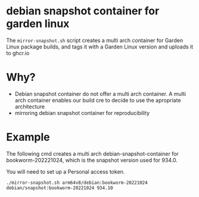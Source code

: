 # debian snapshot container for garden linux 
The `mirror-snapshot.sh` script creates a multi arch container for Garden Linux package builds, and tags it with a Garden Linux version and uploads it to ghcr.io

# Why?

- Debian snapshot container do not offer a multi arch container. A multi arch container enables our build cre to decide to use the apropriate architecture 
- mirroring debian snapshot container for reproducibility



# Example
The following cmd creates a multi arch debian-snapshot-container for bookworm-202221024, 
which is the snapshot version used for 934.0.

You will need to set up a Personal access token.
```
./mirror-snapshot.sh arm64v8/debian:bookworm-20221024  debian/snapshot:bookworm-20221024 934.10
```



